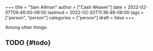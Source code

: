 +++
title = "Sam Altman"
author = ["Cash Weaver"]
date = 2022-02-07T06:46:00-08:00
lastmod = 2022-02-20T11:36:48-08:00
tags = ["person", "person"]
categories = ["person"]
draft = false
+++

Among other things:


## TODO {#todo}
